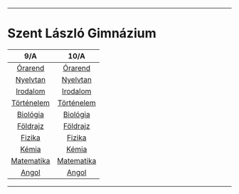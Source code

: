 
---

# Szent László Gimnázium

| 9/A | 10/A |
|:---:|:----:|
| [Órarend](.assets/contents/A9/orarend.md) | [Órarend](.assets/contents/A10/orarend.md) |
| [Nyelvtan](.assets/contents/A9/nyelvtan.md) | [Nyelvtan](.assets/contents/A10/nyelvtan.md) |
| [Irodalom](.assets/contents/A9/irodalom.md) | [Irodalom](.assets/contents/A10/irodalom.md) |
| [Történelem](.assets/contents/A9/tortenelem.md) | [Történelem](.assets/contents/A10/tortenelem.md) |
| [Biológia](.assets/contents/A9/biologia.md) | [Biológia](.assets/contents/A10/biologia.md) |
| [Földrajz](.assets/contents/A9/foldrajz.md) | [Földrajz](.assets/contents/A10/foldrajz.md) |
| [Fizika](.assets/contents/A9/fizika.md) | [Fizika](.assets/contents/A10/fizika.md) |
| [Kémia](.assets/contents/A9/kemia.md) | [Kémia](.assets/contents/A10/kemia.md) |
| [Matematika](.assets/contents/A9/matematika.md) | [Matematika](.assets/contents/A10/matematika.md) |
| [Angol](.assets/contents/A9/angol.md) | [Angol](.assets/contents/A10/angol.md) |

---